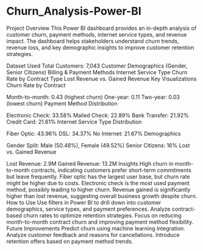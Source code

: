 # Churn_Analysis-Power-BI
Project Overview
This Power BI dashboard provides an in-depth analysis of customer churn, payment methods, internet service types, and revenue impact. The dashboard helps stakeholders understand churn trends, revenue loss, and key demographic insights to improve customer retention strategies.

Dataset Used
Total Customers: 7,043
Customer Demographics (Gender, Senior Citizens)
Billing & Payment Methods
Internet Service Type
Churn Rate by Contract Type
Lost Revenue vs. Gained Revenue
Key Visualizations
Churn Rate by Contract

Month-to-month: 0.43 (highest churn)
One-year: 0.11
Two-year: 0.03 (lowest churn)
Payment Method Distribution

Electronic Check: 33.58%
Mailed Check: 22.89%
Bank Transfer: 21.92%
Credit Card: 21.61%
Internet Service Type Distribution

Fiber Optic: 43.96%
DSL: 34.37%
No Internet: 21.67%
Demographics

Gender Split: Male (50.48%), Female (49.52%)
Senior Citizens: 16%
Lost vs. Gained Revenue

Lost Revenue: 2.9M
Gained Revenue: 13.2M
Insights
High churn in month-to-month contracts, indicating customers prefer short-term commitments but leave frequently.
Fiber optic has the largest user base, but churn rate might be higher due to costs.
Electronic check is the most used payment method, possibly leading to higher churn.
Revenue gained is significantly higher than lost revenue, suggesting overall business growth despite churn.
How to Use
Use filters in Power BI to drill down into customer demographics, service types, and payment preferences.
Analyze contract-based churn rates to optimize retention strategies.
Focus on reducing month-to-month contract churn and improving payment method flexibility.
Future Improvements
Predict churn using machine learning integration.
Analyze customer feedback and reasons for cancellations.
Introduce retention offers based on payment method trends.
